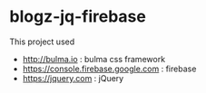 # blogz-jq-firebase

This project used
- http://bulma.io : bulma css framework
- https://console.firebase.google.com : firebase
- https://jquery.com : jQuery

